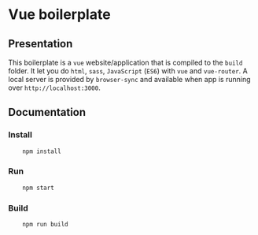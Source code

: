 # Vue boilerplate

## Presentation
This boilerplate is a `vue` website/application that is compiled to the `build` folder.
It let you do `html`, `sass`, `JavaScript` (`ES6`) with `vue` and `vue-router`.
A local server is provided by `browser-sync` and available when app is running over `http://localhost:3000`.

## Documentation

### Install
```javascript
	npm install
```

### Run
```javascript
	npm start
```

### Build
```javascript
	npm run build
```